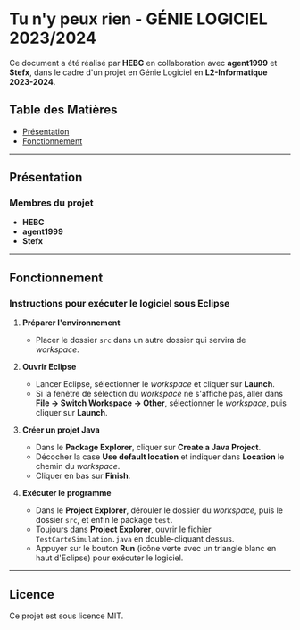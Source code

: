 # Tu n'y peux rien - GÉNIE LOGICIEL 2023/2024

Ce document a été réalisé par **HEBC** en collaboration avec **agent1999** et **Stefx**, dans le cadre d'un projet en Génie Logiciel en **L2-Informatique 2023-2024**.

## Table des Matières

- [Présentation](#présentation)
- [Fonctionnement](#fonctionnement)

---

## Présentation

### Membres du projet
- **HEBC**
- **agent1999**
- **Stefx**

---

## Fonctionnement

### Instructions pour exécuter le logiciel sous Eclipse

1. **Préparer l'environnement**
    - Placer le dossier `src` dans un autre dossier qui servira de *workspace*.

2. **Ouvrir Eclipse**
    - Lancer Eclipse, sélectionner le *workspace* et cliquer sur **Launch**.
    - Si la fenêtre de sélection du *workspace* ne s'affiche pas, aller dans **File -> Switch Workspace -> Other**, sélectionner le *workspace*, puis cliquer sur **Launch**.

3. **Créer un projet Java**
    - Dans le **Package Explorer**, cliquer sur **Create a Java Project**.
    - Décocher la case **Use default location** et indiquer dans **Location** le chemin du *workspace*.
    - Cliquer en bas sur **Finish**.

4. **Exécuter le programme**
    - Dans le **Project Explorer**, dérouler le dossier du *workspace*, puis le dossier `src`, et enfin le package `test`.
    - Toujours dans **Project Explorer**, ouvrir le fichier `TestCarteSimulation.java` en double-cliquant dessus.
    - Appuyer sur le bouton **Run** (icône verte avec un triangle blanc en haut d'Eclipse) pour exécuter le logiciel.

---

## Licence
Ce projet est sous licence MIT.
